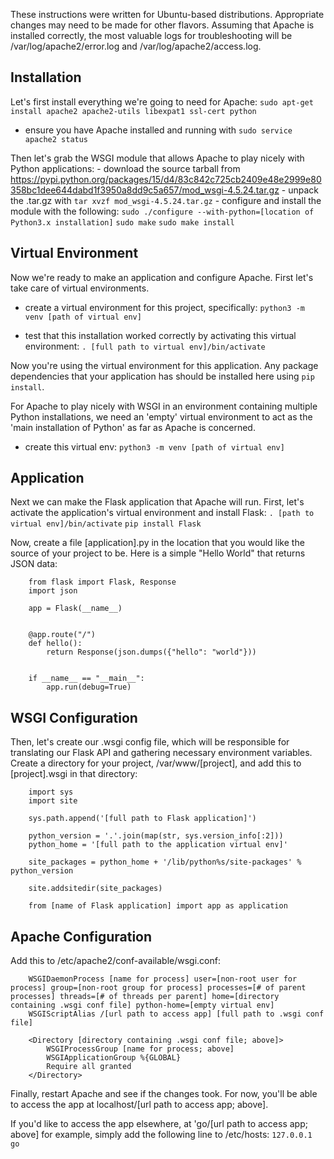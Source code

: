 These instructions were written for Ubuntu-based distributions. Appropriate changes may need to be made for other flavors.
Assuming that Apache is installed correctly, the most valuable logs for troubleshooting will be /var/log/apache2/error.log and /var/log/apache2/access.log.

## Installation
Let's first install everything we're going to need for Apache:
	`sudo apt-get install apache2 apache2-utils libexpat1 ssl-cert python`

- ensure you have Apache installed and running with `sudo service apache2 status`


Then let's grab the WSGI module that allows Apache to play nicely with Python applications:
	- download the source tarball from https://pypi.python.org/packages/15/d4/83c842c725cb2409e48e2999e80358bc1dee644dabd1f3950a8dd9c5a657/mod_wsgi-4.5.24.tar.gz
	- unpack the .tar.gz with `tar xvzf mod_wsgi-4.5.24.tar.gz`
	- configure and install the module with the following:
		`sudo ./configure --with-python=[location of Python3.x installation]`
		`sudo make`
		`sudo make install`
		
## Virtual Environment		
Now we're ready to make an application and configure Apache. First let's take care of virtual environments.
- create a virtual environment for this project, specifically:
	`python3 -m venv [path of virtual env]`

- test that this installation worked correctly by activating this virtual environment:
	`. [full path to virtual env]/bin/activate`

Now you're using the virtual environment for this application. Any package dependencies that your application has should be installed here using `pip install`.

For Apache to play nicely with WSGI in an environment containing multiple Python installations, we need an 'empty' virtual environment to act as the 'main installation of Python' as far as Apache is concerned.
- create this virtual env:
	`python3 -m venv [path of virtual env]`
			
## Application			
Next we can make the Flask application that Apache will run. First, let's activate the application's virtual environment and install Flask:
	`. [path to virtual env]/bin/activate`
	`pip install Flask`
		
Now, create a file [application].py in the location that you would like the source of your project to be. Here is a simple "Hello World" that returns JSON data:
```
	from flask import Flask, Response
	import json

	app = Flask(__name__)


	@app.route("/")
	def hello():
		return Response(json.dumps({"hello": "world"}))


	if __name__ == "__main__":
		app.run(debug=True)
```

## WSGI Configuration			
Then, let's create our .wsgi config file, which will be responsible for translating our Flask API and gathering necessary environment variables. Create a directory for your project, /var/www/[project], and add this to [project].wsgi in that directory:
```
	import sys
	import site

	sys.path.append('[full path to Flask application]')

	python_version = '.'.join(map(str, sys.version_info[:2]))
	python_home = '[full path to the application virtual env]'

	site_packages = python_home + '/lib/python%s/site-packages' % python_version

	site.addsitedir(site_packages)

	from [name of Flask application] import app as application
```
		
## Apache Configuration			
Add this to /etc/apache2/conf-available/wsgi.conf:
```
	WSGIDaemonProcess [name for process] user=[non-root user for process] group=[non-root group for process] processes=[# of parent processes] threads=[# of threads per parent] home=[directory containing .wsgi conf file] python-home=[empty virtual env]
	WSGIScriptAlias /[url path to access app] [full path to .wsgi conf file]

	<Directory [directory containing .wsgi conf file; above]>
		WSGIProcessGroup [name for process; above]
		WSGIApplicationGroup %{GLOBAL}
		Require all granted
	</Directory>
```
	
Finally, restart Apache and see if the changes took. For now, you'll be able to access the app at localhost/[url path to access app; above].
	
If you'd like to access the app elsewhere, at 'go/[url path to access app; above] for example, simply add the following line to /etc/hosts:
	`127.0.0.1 go`
